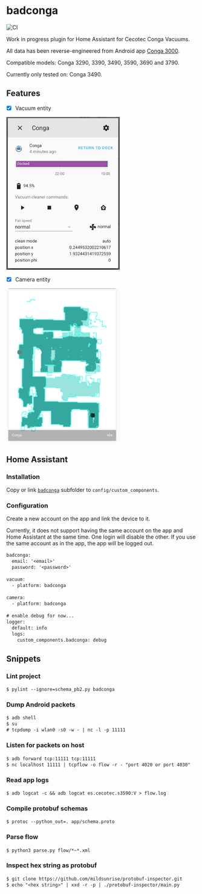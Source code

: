 # badconga

![CI](https://github.com/adrigzr/badconga/workflows/CI/badge.svg)

Work in progress plugin for Home Assistant for Cecotec Conga Vacuums.

All data has been reverse-engineered from Android app [Conga 3000](https://play.google.com/store/apps/details?id=es.cecotec.s3590&hl=es).

Compatible models: Conga 3290, 3390, 3490, 3590, 3690 and 3790.

Currently only tested on: Conga 3490.

## Features

- [x] Vacuum entity

<img src="./images/vacuum.png" width="300"/>

- [x] Camera entity

<img src="./images/camera.png" width="300"/>

## Home Assistant

### Installation

Copy or link [`badconga`](./badconga) subfolder to `config/custom_components`.

### Configuration

Create a new account on the app and link the device to it.

Currently, it does not support having the same account on the app and Home Assistant at the same time. One login will disable the other. If you use the same account as in the app, the app will be logged out.

```
badconga:
  email: '<email>'
  password: '<password>'

vacuum:
  - platform: badconga

camera:
  - platform: badconga

# enable debug for now...
logger:
  default: info
  logs:
    custom_components.badconga: debug
```

## Snippets

### Lint project

```
$ pylint --ignore=schema_pb2.py badconga
```

### Dump Android packets

```
$ adb shell
$ su
# tcpdump -i wlan0 -s0 -w - | nc -l -p 11111
```

### Listen for packets on host

```
$ adb forward tcp:11111 tcp:11111
$ nc localhost 11111 | tcpflow -o flow -r - "port 4020 or port 4030"
```

### Read app logs

```
$ adb logcat -c && adb logcat es.cecotec.s3590:V > flow.log
```

### Compile protobuf schemas

```
$ protoc --python_out=. app/schema.proto
```

### Parse flow

```
$ python3 parse.py flow/*~*.xml
```

### Inspect hex string as protobuf

```
$ git clone https://github.com/mildsunrise/protobuf-inspector.git
$ echo "<hex string>" | xxd -r -p | ./protobuf-inspector/main.py
```
